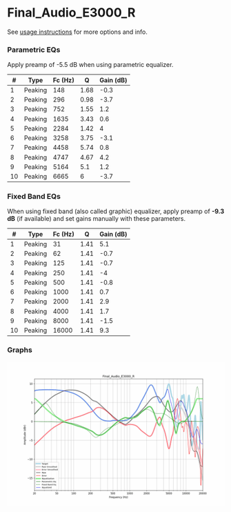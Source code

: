 # Final_Audio_E3000_R
See [usage instructions](https://github.com/jaakkopasanen/AutoEq#usage) for more options and info.

### Parametric EQs
Apply preamp of -5.5 dB when using parametric equalizer.

|   # | Type    |   Fc (Hz) |    Q |   Gain (dB) |
|-----|---------|-----------|------|-------------|
|   1 | Peaking |       148 | 1.68 |        -0.3 |
|   2 | Peaking |       296 | 0.98 |        -3.7 |
|   3 | Peaking |       752 | 1.55 |         1.2 |
|   4 | Peaking |      1635 | 3.43 |         0.6 |
|   5 | Peaking |      2284 | 1.42 |         4   |
|   6 | Peaking |      3258 | 3.75 |        -3.1 |
|   7 | Peaking |      4458 | 5.74 |         0.8 |
|   8 | Peaking |      4747 | 4.67 |         4.2 |
|   9 | Peaking |      5164 | 5.1  |         1.2 |
|  10 | Peaking |      6665 | 6    |        -3.7 |

### Fixed Band EQs
When using fixed band (also called graphic) equalizer, apply preamp of **-9.3 dB** (if available) and set gains manually with these parameters.

|   # | Type    |   Fc (Hz) |    Q |   Gain (dB) |
|-----|---------|-----------|------|-------------|
|   1 | Peaking |        31 | 1.41 |         5.1 |
|   2 | Peaking |        62 | 1.41 |        -0.7 |
|   3 | Peaking |       125 | 1.41 |        -0.7 |
|   4 | Peaking |       250 | 1.41 |        -4   |
|   5 | Peaking |       500 | 1.41 |        -0.8 |
|   6 | Peaking |      1000 | 1.41 |         0.7 |
|   7 | Peaking |      2000 | 1.41 |         2.9 |
|   8 | Peaking |      4000 | 1.41 |         1.7 |
|   9 | Peaking |      8000 | 1.41 |        -1.5 |
|  10 | Peaking |     16000 | 1.41 |         9.3 |

### Graphs
![](./Final_Audio_E3000_R.png)
